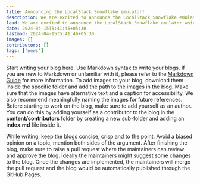 ```yaml
---
title: Announcing the LocalStack Snowflake emulator!
description: We are excited to announce the LocalStack Snowflake emulator which enables a high-fidelity, fully local Snowflake experience to develop & test your data pipelines.
lead: We are excited to announce the LocalStack Snowflake emulator which enables a high-fidelity, fully local Snowflake experience to develop & test your data pipelines.
date: 2024-04-15T5:41:46+05:30
lastmod: 2024-04-15T5:41:46+05:30
images: []
contributors: []
tags: ['news']
---
```


Start writing your blog here. Use Markdown syntax to write your blogs. If you are new to Markdown or unfamiliar with it, please refer to the [Markdown Guide](https://docs.github.com/en/get-started/writing-on-github/getting-started-with-writing-and-formatting-on-github/basic-writing-and-formatting-syntax) for more information. 
To add images to your blog, download them inside the specific folder and add the path to the images in the blog. Make sure that the images have alternative text and a caption for accessibility. We also recommend meaningfully naming the images for future references.
Before starting to work on the blog, make sure to add yourself as an author. You can do this by adding yourself as a contributor to the blog in the **content/contributors** folder by creating a new sub-folder and adding an **index.md** file inside it.

While writing, keep the blogs concise, crisp and to the point. Avoid a biased opinion on a topic, mention both sides of the argument. After finishing the blog, make sure to raise a pull request where the maintainers can review and approve the blog. Ideally the maintainers might suggest some changes to the blog.
Once the changes are implemented, the maintainers will merge the pull request and the blog would be automatically published through the GitHub Pages.